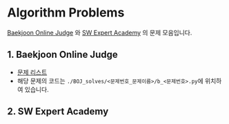 # Algorithm Problems

[Baekjoon Online Judge](https://www.acmicpc.net/) 와 [SW Expert Academy](https://swexpertacademy.com/main/main.do) 의 문제 모음입니다. 



## 1. Baekjoon Online Judge

- [문제 리스트](https://www.acmicpc.net/user/didwjd169)
- 해당 문제의 코드는 `./BOJ_solves/<문제번호_문제이름>/b_<문제번호>.py`에 위치하여 있습니다.

## 2. SW Expert Academy 